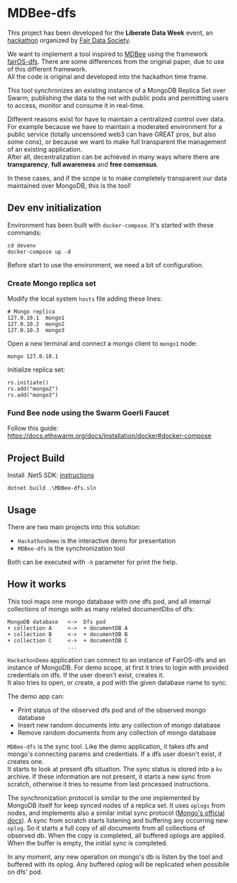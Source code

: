 # MDBee-dfs

This project has been developed for the **Liberate Data Week** event, an [hackathon](https://medium.com/ethereum-swarm/liberate-data-hackathon-guidelines-rules-and-programme-554c65a05cdb) organized by [Fair Data Society](https://fairdatasociety.org/).

We want to implement a tool inspired to [MDBee](https://github.com/Etherna/mdbee) using the framework [fairOS-dfs](https://github.com/fairDataSociety/fairOS-dfs). There are some differences from the original paper, due to use of this different framework.  
All the code is original and developed into the hackathon time frame.

This tool synchronizes an existing instance of a MongoDB Replica Set over Swarm, publishing the data to the net with public pods and permitting users to access, monitor and consume it in real-time.

Different reasons exist for have to maintain a centralized control over data. For example because we have to maintain a moderated environment for a public service (totally uncensored web3 can have GREAT pros, but also some cons), or because we want to make full transparent the management of an existing application.  
After all, decentralization can be achieved in many ways where there are **transparency**, **full awareness** and **free consensus**.

In these cases, and if the scope is to make completely transparent our data maintained over MongoDB, this is the tool!

## Dev env initialization

Environment has been built with `docker-compose`. It's started with these commands:

```
cd devenv
docker-compose up -d
```

Before start to use the environment, we need a bit of configuration.

### Create Mongo replica set

Modify the local system `hosts` file adding these lines:

```
# Mongo replica
127.0.10.1	mongo1
127.0.10.2	mongo2
127.0.10.3	mongo3
```

Open a new terminal and connect a mongo client to `mongo1` node:

```
mongo 127.0.10.1
```

Initialize replica set:

```
rs.initiate()
rs.add("mongo2")
rs.add("mongo3")
```

### Fund Bee node using the Swarm Goerli Faucet

Follow this guide: https://docs.ethswarm.org/docs/installation/docker#docker-compose

## Project Build

Install .Net5 SDK: [instructions](https://docs.microsoft.com/en-us/dotnet/core/install/)

```
dotnet build .\MDBee-dfs.sln
```

## Usage

There are two main projects into this solution:

+ `HackathonDemo` is the interactive demo for presentation
+ `MDBee-dfs` is the synchronization tool

Both can be executed with `-h` parameter for print the help.

## How it works

This tool maps one mongo database with one dfs pod, and all internal collections of mongo with as many related documentDbs of dfs:

```
MongoDB database   <->  Dfs pod
+ collection A     <->  + documentDB A
+ collection B     <->  + documentDB B
+ collection C     <->  + documentDB C
                   ...  
```

`HackathonDemo` application can connect to an instance of FairOS-dfs and an instance of MongoDB. For demo scope, at first it tries to login with provided credentials on dfs. If the user doesn't exist, creates it.  
It also tries to open, or create, a pod with the given database name to sync.  

The demo app can:
+ Print status of the observed dfs pod and of the observed mongo database
+ Insert new random documents into any collection of mongo database
+ Remove random documents from any collection of mongo database

`MDBee-dfs` is the sync tool. Like the demo application, it takes dfs and mongo's connecting params and credentials. If a dfs user doesn't exist, it creates one.  
It starts to look at present dfs situation. The sync status is stored into a `kv` archive. If these information are not present, it starts a new sync from scratch, otherwise it tries to resume from last processed instructions.

The synchronization protocol is similar to the one implemented by MongoDB itself for keep synced nodes of a replica set. It uses `oplogs` from nodes, and implements also a similar initial sync protocol ([Mongo's official docs](https://github.com/mongodb/mongo/blob/master/src/mongo/db/repl/README.md#initial-sync)). A sync from scratch starts listening and buffering any occurring new `oplog`. So it starts a full copy of all documents from all collections of observed db. When the copy is completed, all buffered oplogs are applied. When the buffer is empty, the initial sync is completed.

In any moment, any new operation on mongo's db is listen by the tool and buffered with its oplog. Any buffered oplog will be replicated when possibile on dfs' pod.